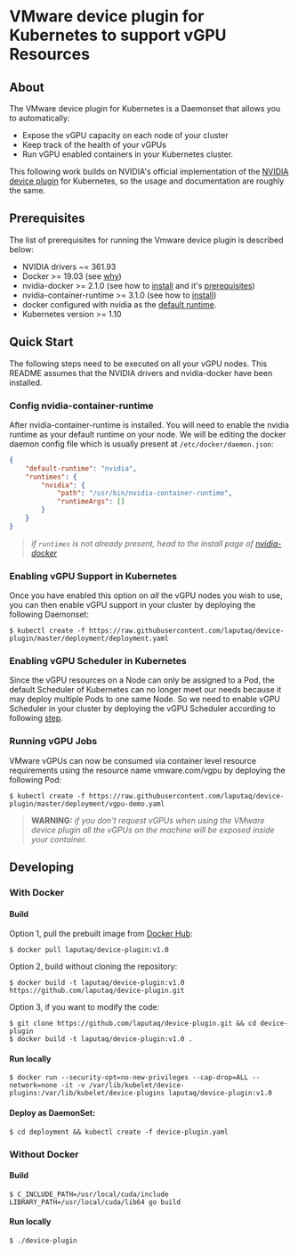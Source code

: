 # VMware device plugin for Kubernetes to support vGPU Resources

## About

The VMware device plugin for Kubernetes is a Daemonset that allows you to automatically:
- Expose the vGPU capacity on each node of your cluster
- Keep track of the health of your vGPUs
- Run vGPU enabled containers in your Kubernetes cluster.

This following work builds on NVIDIA's official implementation of the [NVIDIA device plugin](https://github.com/NVIDIA/k8s-device-plugin) for Kubernetes, so the usage and documentation are roughly the same.

## Prerequisites

The list of prerequisites for running the Vmware device plugin is described below:
* NVIDIA drivers ~= 361.93
* Docker >= 19.03 (see [why](https://github.com/NVIDIA/nvidia-docker#quickstart))
* nvidia-docker >= 2.1.0 (see how to [install](https://github.com/NVIDIA/nvidia-docker) and it's [prerequisites](https://github.com/nvidia/nvidia-docker/wiki/Installation-(Native-GPU-Support)#prerequisites))
* nvidia-container-runtime >= 3.1.0 (see how to [install](https://github.com/NVIDIA/nvidia-container-runtime#installation))
* docker configured with nvidia as the [default runtime](https://github.com/NVIDIA/nvidia-docker/wiki/Advanced-topics#default-runtime).
* Kubernetes version >= 1.10

## Quick Start

The following steps need to be executed on all your vGPU nodes.
This README assumes that the NVIDIA drivers and nvidia-docker have been installed.

### Config nvidia-container-runtime

After nvidia-container-runtime is installed. You will need to enable the nvidia runtime as your default runtime on your node.
We will be editing the docker daemon config file which is usually present at `/etc/docker/daemon.json`:
```json
{
    "default-runtime": "nvidia",
    "runtimes": {
        "nvidia": {
            "path": "/usr/bin/nvidia-container-runtime",
            "runtimeArgs": []
        }
    }
}
```
> *if `runtimes` is not already present, head to the install page of [nvidia-docker](https://github.com/NVIDIA/nvidia-docker)*

### Enabling vGPU Support in Kubernetes

Once you have enabled this option on *all* the vGPU nodes you wish to use,
you can then enable vGPU support in your cluster by deploying the following Daemonset:

```shell
$ kubectl create -f https://raw.githubusercontent.com/laputaq/device-plugin/master/deployment/deployment.yaml
```

### Enabling vGPU Scheduler in Kubernetes

Since the vGPU resources on a Node can only be assigned to a Pod, the default Scheduler of Kubernetes can no longer meet our needs because it may deploy multiple Pods to one same Node. So we need to enable vGPU Scheduler in your cluster by deploying the vGPU Scheduler according to following [step](https://github.com/laputaq/vgpu-scheduler).


### Running vGPU Jobs

VMware vGPUs can now be consumed via container level resource requirements using the resource name vmware.com/vgpu by deploying the following Pod:
``` shell
$ kubectl create -f https://raw.githubusercontent.com/laputaq/device-plugin/master/deployment/vgpu-demo.yaml
```

> **WARNING:** *if you don't request vGPUs when using the VMware device plugin  all the vGPUs on the machine will be exposed inside your container.*

## Developing

### With Docker

#### Build
Option 1, pull the prebuilt image from [Docker Hub](https://hub.docker.com/r/laputaq/device-plugin):
```shell
$ docker pull laputaq/device-plugin:v1.0
```

Option 2, build without cloning the repository:
```shell
$ docker build -t laputaq/device-plugin:v1.0 https://github.com/laputaq/device-plugin.git
```

Option 3, if you want to modify the code:
```shell
$ git clone https://github.com/laputaq/device-plugin.git && cd device-plugin
$ docker build -t laputaq/device-plugin:v1.0 .
```

#### Run locally
```shell
$ docker run --security-opt=no-new-privileges --cap-drop=ALL --network=none -it -v /var/lib/kubelet/device-plugins:/var/lib/kubelet/device-plugins laputaq/device-plugin:v1.0
```

#### Deploy as DaemonSet:
```shell
$ cd deployment && kubectl create -f device-plugin.yaml
```

### Without Docker

#### Build
```shell
$ C_INCLUDE_PATH=/usr/local/cuda/include LIBRARY_PATH=/usr/local/cuda/lib64 go build
```

#### Run locally
```shell
$ ./device-plugin
```